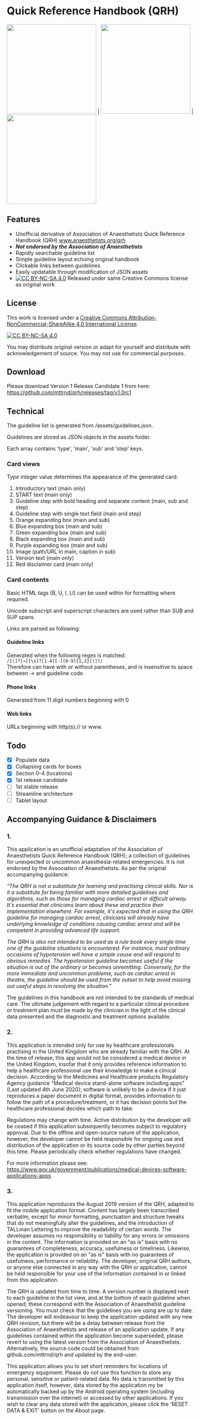 # Quick Reference Handbook (QRH)

<img src="./readme/screenshot1b.png" width="240px"> | <img src="./readme/screenshot2b.png" width="240px"> | <img src="./readme/screenshot3b.png" width="240px">

## Features
- Unofficial derivative of Association of Anaesthetists Quick Reference Handbook (QRH) www.anaesthetists.org/qrh
- ***Not endorsed by the Association of Anaesthetists***
- Rapidly searchable guideline list
- Simple guideline layout echoing original handbook
- Clickable links between guidelines
- Easily updatable through modification of JSON assets
- [![CC BY-NC-SA 4.0][cc-by-nc-sa-shield]][cc-by-nc-sa] Released under same Creative Commons license as original work  


## License
This work is licensed under a [Creative Commons Attribution-NonCommercial-ShareAlike 4.0
International License][cc-by-nc-sa].

[![CC BY-NC-SA 4.0][cc-by-nc-sa-image]][cc-by-nc-sa]

[cc-by-nc-sa]: http://creativecommons.org/licenses/by-nc-sa/4.0/
[cc-by-nc-sa-image]: https://licensebuttons.net/l/by-nc-sa/4.0/88x31.png
[cc-by-nc-sa-shield]: https://img.shields.io/badge/License-CC%20BY--NC%20SA%204.0-lightgrey.svg
You may distribute original version or adapt for yourself and distribute with acknowledgement of source. 
You may not use for commercial purposes.  

## Download

Please download Version 1 Release Candidate 1 from here:
https://github.com/mttrnd/qrh/releases/tag/v1.0rc1  

## Technical

The guideline list is generated from /assets/guidelines.json. 

Guidelines are stored as JSON objects in the assets folder.

Each array contains 'type', 'main', 'sub' and 'step' keys.  

### Card views

Type integer value determines the appearance of the generated card:
1. Introductory text (main only)
2. START text (main only)
3. Guideline step with bold heading and separate content (main, sub and step)
4. Guideline step with single text field (main and step)
5. Orange expanding box (main and sub)
6. Blue expanding box (main and sub)
7. Green expanding box (main and sub)
8. Black expanding box (main and sub)
9. Purple expanding box (main and sub)
10. Image (path/URL in main, caption in sub)
11. Version text (main only)
12. Red disclaimer card (main only)  

### Card contents

Basic HTML tags (B, U, I, LI) can be used within for formatting where required.

Unicode subscript and superscript characters are used rather than SUB and SUP spans.

Links are parsed as following:

#### Guideline links
Generated when the following regex is matched:  
`/[(]?[→][\s]?[1-4][-][0-9]{1,2}[)]?/`  
Therefore can have with or without parentheses, and is insensitive to space between → and guideline code.

#### Phone links
Generated from 11 digit numbers beginning with 0

#### Web links
URLs beginning with http(s):// or www.  
  
## Todo
- [x] Populate data
- [x] Collapsing cards for boxes
- [x] Section 0-4 (locations)
- [X] 1st release candidate
- [ ] 1st stable release
- [ ] Streamline architecture
- [ ] Tablet layout  

## Accompanying Guidance & Disclaimers

### 1. 
This application is an unofficial adaptation of the Association of Anaesthetists Quick Reference Handbook (QRH); a collection of guidelines for unexpected or uncommon anaesthesia-related emergencies. It is not endorsed by the Association of Anaesthetists. As per the original accompanying guidance:

*"The QRH is not a substitute for learning and practising clinical skills. Nor is it a substitute for being familiar with more detailed guidelines and algorithms, such as those for managing cardiac arrest or difficult airway. It's essential that clinicians learn about these and practice their implementation elsewhere. For example, it's expected that in using the QRH guideline for managing cardiac arrest, clinicians will already have underlying knowledge of conditions causing cardiac arrest and will be competent in providing advanced life support.*

*The QRH is also not intended to be used as a rule book every single time one of the guideline situations is encountered. For instance, most ordinary occasions of hypotension will have a simple cause and will respond to obvious remedies. The hypotension guideline becomes useful if the situation is out of the ordinary or becomes unremitting. Conversely, for the more immediate and uncommon problems, such as cardiac arrest in theatre, the guideline should be used from the outset to help avoid missing out useful steps in resolving the situation."*

The guidelines in this handbook are not intended to be standards of medical care. The ultimate judgement with regard to a particular clinical procedure or treatment plan must be made by the clinician in the light of the clinical data presented and the diagnostic and treatment options available.


### 2. 
This application is intended only for use by healthcare professionals practising in the United Kingdom who are already familiar with the QRH. At the time of release, this app would not be considered a medical device in the United Kingdom, insofar that it only provides reference information to help a healthcare professional use their knowledge to make a clinical decision. According to the Medicines and Healthcare products Regulatory Agency guidance "Medical device stand-alone software including apps" (Last updated 4th June 2020); software is unlikely to be a device if it just reproduces a paper document in digital format, provides information to follow the path of a procedure/treatment, or it has decision points but the healthcare professional decides which path to take.

Regulations may change with time. Active distribution by the developer will be ceased if this application subsequently becomes subject to regulatory approval. Due to the offline and open-source nature of the application, however, the developer cannot be held responsible for ongoing use and distribution of the application or its source code by other parties beyond this time. Please periodically check whether regulations have changed. 

For more information please see: https://www.gov.uk/government/publications/medical-devices-software-applications-apps


### 3. 
This application reproduces the August 2019 version of the QRH, adapted to fit the mobile application format. Content has largely been transcribed verbatim, except for minor formatting, punctuation and structure tweaks that do not meaningfully alter the guidelines, and the introduction of TALLman Lettering to improve the readability of certain words. The developer assumes no responsibility or liability for any errors or omissions in the content. The information is provided on an "as is" basis with no guarantees of completeness, accuracy, usefulness or timeliness. Likewise, the application is provided on an "as is" basis with no guarantees of usefulness, performance or reliability. The developer, original QRH authors, or anyone else connected in any way with the QRH or application, cannot be held responsible for your use of the information contained in or linked from this application.

The QRH is updated from time to time. A version number is displayed next to each guideline in the list view, and at the bottom of each guideline when opened; these correspond with the Association of Anaesthetist guideline versioning. You must check that the guidelines you are using are up to date. The developer will endeavour to keep the application updated with any new QRH revision, but there will be a delay between release from the Association of Anaesthetists and release of an application update. If any guidelines contained within the application become superseded, please revert to using the latest version from the Association of Anaesthetists. Alternatively, the source code could be obtained from github.com/mttrnd/qrh and updated by the end-user. 

This application allows you to set short reminders for locations of emergency equipment. Please do not use this function to store any personal, sensitive or patient-related data. No data is transmitted by this application itself, however, data stored by the application my be automatically backed up by the Android operating system (including transmission over the internet) or accessed by other applications. If you wish to clear any data stored with the application, please click the 'RESET DATA &amp; EXIT' button on the About page.
